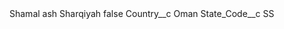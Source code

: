 <?xml version="1.0" encoding="UTF-8"?>
<CustomMetadata xmlns="http://soap.sforce.com/2006/04/metadata" xmlns:xsi="http://www.w3.org/2001/XMLSchema-instance" xmlns:xsd="http://www.w3.org/2001/XMLSchema">
    <label>Shamal ash Sharqiyah</label>
    <protected>false</protected>
    <values>
        <field>Country__c</field>
        <value xsi:type="xsd:string">Oman</value>
    </values>
    <values>
        <field>State_Code__c</field>
        <value xsi:type="xsd:string">SS</value>
    </values>
</CustomMetadata>
